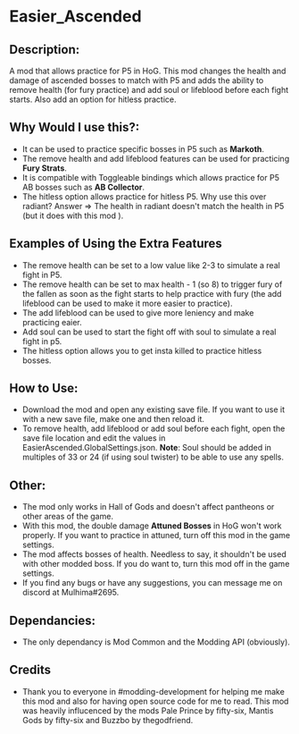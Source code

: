 # Easier_Ascended

## Description:
A mod that allows practice for P5 in HoG. This mod changes the health and damage of ascended bosses to match with P5 and adds the ability to remove health (for fury practice) and add soul or lifeblood before each fight starts. Also add an option for hitless practice.
  
## Why Would I use this?:
- It can be used to practice specific bosses in P5 such as **Markoth**.
- The remove health and add lifeblood features can be used for practicing **Fury Strats**.
- It is compatible with Toggleable bindings which allows practice for P5 AB bosses such as **AB Collector**.
- The hitless option allows practice for hitless P5. Why use this over radiant? Answer => The health in radiant doesn't match the health in P5 (but it does with this mod ). 

## Examples of Using the Extra Features
- The remove health can be set to a low value like 2-3 to simulate a real fight in P5.
- The remove health can be set to max health - 1 (so 8) to trigger fury of the fallen as soon as the fight starts to help practice with fury (the add lifeblood can be used to make it more easier to practice).
- The add lifeblood can be used to give more leniency and make practicing eaier.
- Add soul can be used to start the fight off with soul to simulate a real fight in p5.
- The hitless option allows you to get insta killed to practice hitless bosses. 

## How to Use:
- Download the mod and open any existing save file. If you want to use it with a new save file, make one and then reload it.
- To remove health, add lifeblood or add soul before each fight, open the save file location and edit the values in EasierAscended.GlobalSettings.json. **Note**: Soul should be added in multiples of 33 or 24 (if using soul twister) to be able to use any spells.

## Other:
- The mod only works in Hall of Gods and doesn't affect pantheons or other areas of the game.
- With this mod, the double damage **Attuned Bosses** in HoG won't work properly. If you want to practice in attuned, turn off this mod in the game settings.
- The mod affects bosses of health. Needless to say, it shouldn't be used with other modded boss. If you do want to, turn this mod off in the game settings.
- If you find any bugs or have any suggestions, you can message me on discord at Mulhima#2695.

## Dependancies:
- The only dependancy is Mod Common and the Modding API (obviously).

## Credits
- Thank you to everyone in #modding-development for helping me make this mod and also for having open source code for me to read. This mod was heavily influcenced by the mods Pale Prince by fifty-six, Mantis Gods by fifty-six and Buzzbo by thegodfriend.

